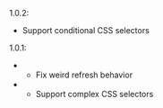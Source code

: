 1.0.2:
 - Support conditional CSS selectors

1.0.1:
 - + Fix weird refresh behavior
 - + Support complex CSS selectors